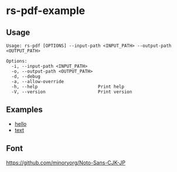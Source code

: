 # rs-pdf-example

## Usage

```
Usage: rs-pdf [OPTIONS] --input-path <INPUT_PATH> --output-path <OUTPUT_PATH>

Options:
  -i, --input-path <INPUT_PATH>    
  -o, --output-path <OUTPUT_PATH>  
  -d, --debug                      
  -a, --allow-override             
  -h, --help                       Print help
  -V, --version                    Print version
```

## Examples

* [hello](hello/hello.pdf)
* [text](text/text.pdf)

## Font

https://github.com/minoryorg/Noto-Sans-CJK-JP
